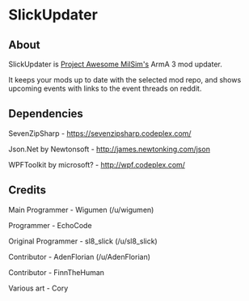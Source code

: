 SlickUpdater
============

About
-----

SlickUpdater is [Project Awesome MilSim's] ArmA 3 mod updater.

It keeps your mods up to date with the selected mod repo, and shows upcoming events with links to the event threads on reddit.

Dependencies
------------
SevenZipSharp - https://sevenzipsharp.codeplex.com/

Json.Net by Newtonsoft - http://james.newtonking.com/json

WPFToolkit by microsoft? - http://wpf.codeplex.com/

Credits
-------
Main Programmer - Wigumen (/u/wigumen)

Programmer - EchoCode

Original Programmer - sl8_slick (/u/sl8_slick)

Contributor - AdenFlorian (/u/AdenFlorian)

Contributor - FinnTheHuman

Various art - Cory

[Project Awesome MilSim's]: https://www.reddit.com/r/projectmilsim
